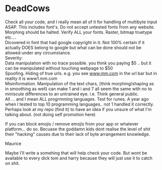 # DeadCows
Check all your code, and I really mean all of it for handling of multibyte input ASAP. This includes font's.  Do not accept untested fonts from any website. 
Morphing should be halted. Verify ALL your fonts. Raster, bitmap truetype etc....   
Dicovered in font that had google copyright in it. Not 100% certain if it actually DOES belong to google but what can be done should not be allowed under any circumstance.   
Severity:   
Data manipulation with no trace possible. you think you paying $5 .. but it can be manipulated without touching webpage to $50  
Spoofing. Hiding of true urls. e.g. you see  www.mm.com in the url bar but in reality it is www1.mm.com  
Misinformation. Manipulation of the text chars, (think morphing/shaping as in smoothing as well) can make 1 and i and 7 all seem the same with no to miniscule differences to an untrained eye. i.e. Think general public.  
All ... and I mean ALL progrmming languages. Test for runes. A year ago when I tested to top 10 programming languages.. not 1 handled it correctly. Perhaps look at my repo (find it) to have an idea if you unsure of what I'm talking about. (not doing self promotion here)

If you can block emojis / remove emojis from your app or whatever platform... do so. Becuase the goddamn kids dont realise the level of shit their "hacking" causes due to their lack of byte arrangement knowledge.

Maurice  

Maybe I'll write a somehing that will help check your code. But wont be available to every dick tom and harry because they will just use it to catch on shit.  
